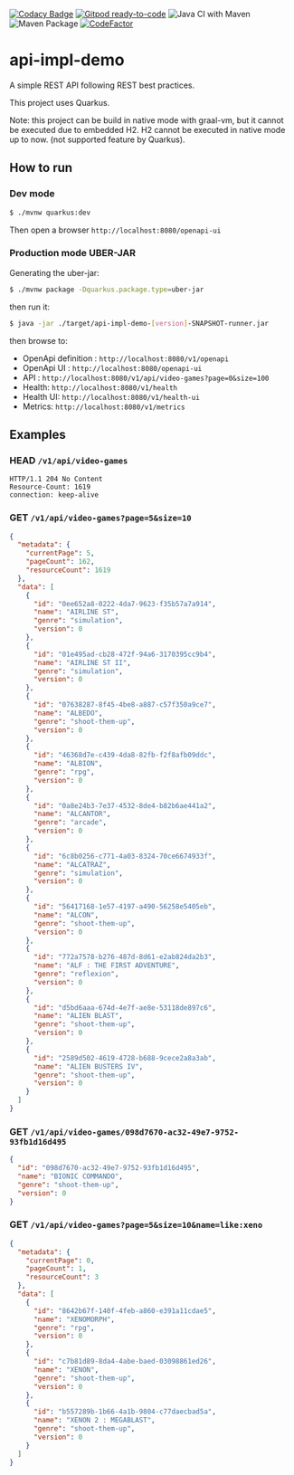 [![Codacy Badge](https://api.codacy.com/project/badge/Grade/886391c8c9464ba7828752cf2bbab230)](https://app.codacy.com/gh/fxrobin/api-impl-demo?utm_source=github.com&utm_medium=referral&utm_content=fxrobin/api-impl-demo&utm_campaign=Badge_Grade)
[![Gitpod ready-to-code](https://img.shields.io/badge/Gitpod-ready--to--code-blue?logo=gitpod)](https://gitpod.io/#https://github.com/fxrobin/api-impl-demo)
![Java CI with Maven](https://github.com/fxrobin/api-impl-demo/workflows/Java%20CI%20with%20Maven/badge.svg)
![Maven Package](https://github.com/fxrobin/api-impl-demo/workflows/Maven%20Package/badge.svg)
[![CodeFactor](https://www.codefactor.io/repository/github/fxrobin/api-impl-demo/badge)](https://www.codefactor.io/repository/github/fxrobin/api-impl-demo)

# api-impl-demo

A simple REST API following REST best practices.

This project uses Quarkus.

Note: this project can be build in native mode with graal-vm, but it cannot be executed due to embedded H2.
H2 cannot be executed in native mode up to now. (not supported feature by Quarkus).

## How to run

### Dev mode

```bash
$ ./mvnw quarkus:dev
```

Then open a browser `http://localhost:8080/openapi-ui`

### Production mode UBER-JAR

Generating the uber-jar:

```bash
$ ./mvnw package -Dquarkus.package.type=uber-jar
```

then run it:

```bash
$ java -jar ./target/api-impl-demo-[version]-SNAPSHOT-runner.jar
```

then browse to: 

- OpenApi definition : `http://localhost:8080/v1/openapi`
- OpenApi UI : `http://localhost:8080/openapi-ui`
- API : `http://localhost:8080/v1/api/video-games?page=0&size=100`
- Health: `http://localhost:8080/v1/health`
- Health UI: `http://localhost:8080/v1/health-ui`
- Metrics: `http://localhost:8080/v1/metrics`

## Examples

### HEAD `/v1/api/video-games`

```text
HTTP/1.1 204 No Content
Resource-Count: 1619
connection: keep-alive
```


### GET `/v1/api/video-games?page=5&size=10`


```json
{
  "metadata": {
    "currentPage": 5,
    "pageCount": 162,
    "resourceCount": 1619
  },
  "data": [
    {
      "id": "0ee652a8-0222-4da7-9623-f35b57a7a914",
      "name": "AIRLINE ST",
      "genre": "simulation",
      "version": 0
    },
    {
      "id": "01e495ad-cb28-472f-94a6-3170395cc9b4",
      "name": "AIRLINE ST II",
      "genre": "simulation",
      "version": 0
    },
    {
      "id": "07638287-8f45-4be8-a887-c57f350a9ce7",
      "name": "ALBEDO",
      "genre": "shoot-them-up",
      "version": 0
    },
    {
      "id": "46368d7e-c439-4da8-82fb-f2f8afb09ddc",
      "name": "ALBION",
      "genre": "rpg",
      "version": 0
    },
    {
      "id": "0a8e24b3-7e37-4532-8de4-b82b6ae441a2",
      "name": "ALCANTOR",
      "genre": "arcade",
      "version": 0
    },
    {
      "id": "6c8b0256-c771-4a03-8324-70ce6674933f",
      "name": "ALCATRAZ",
      "genre": "simulation",
      "version": 0
    },
    {
      "id": "56417168-1e57-4197-a490-56258e5405eb",
      "name": "ALCON",
      "genre": "shoot-them-up",
      "version": 0
    },
    {
      "id": "772a7578-b276-487d-8d61-e2ab824da2b3",
      "name": "ALF : THE FIRST ADVENTURE",
      "genre": "reflexion",
      "version": 0
    },
    {
      "id": "d5bd6aaa-674d-4e7f-ae8e-53118de897c6",
      "name": "ALIEN BLAST",
      "genre": "shoot-them-up",
      "version": 0
    },
    {
      "id": "2589d502-4619-4728-b688-9cece2a8a3ab",
      "name": "ALIEN BUSTERS IV",
      "genre": "shoot-them-up",
      "version": 0
    }
  ]
}
```

### GET `/v1/api/video-games/098d7670-ac32-49e7-9752-93fb1d16d495`

```json
{
  "id": "098d7670-ac32-49e7-9752-93fb1d16d495",
  "name": "BIONIC COMMANDO",
  "genre": "shoot-them-up",
  "version": 0
}
```

### GET `/v1/api/video-games?page=5&size=10&name=like:xeno`

```json
{
  "metadata": {
    "currentPage": 0,
    "pageCount": 1,
    "resourceCount": 3
  },
  "data": [
    {
      "id": "8642b67f-140f-4feb-a860-e391a11cdae5",
      "name": "XENOMORPH",
      "genre": "rpg",
      "version": 0
    },
    {
      "id": "c7b81d89-8da4-4abe-baed-03098861ed26",
      "name": "XENON",
      "genre": "shoot-them-up",
      "version": 0
    },
    {
      "id": "b557289b-1b66-4a1b-9804-c77daecbad5a",
      "name": "XENON 2 : MEGABLAST",
      "genre": "shoot-them-up",
      "version": 0
    }
  ]
}
```